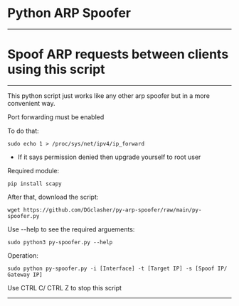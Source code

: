 # Python ARP Spoofer
------------------------------
# Spoof ARP requests between clients using this script
------------------------------
This python script just works like any other arp spoofer but in a more convenient way.

Port forwarding must be enabled

To do that:

    sudo echo 1 > /proc/sys/net/ipv4/ip_forward

   * If it says permission denied then upgrade yourself to root user

Required module:
  
    pip install scapy

After that, download the script:

    wget https://github.com/DGclasher/py-arp-spoofer/raw/main/py-spoofer.py

Use --help to see the required arguements: 

    sudo python3 py-spoofer.py --help

Operation:

    sudo python py-spoofer.py -i [Interface] -t [Target IP] -s [Spoof IP/ Gateway IP]

Use CTRL C/ CTRL Z to stop this script

----------------------------------------------------------------------------------------------------------------------
